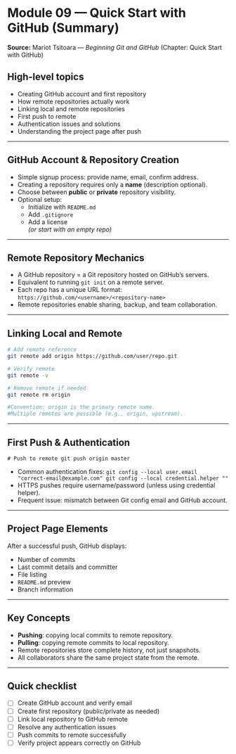 
# Module 09 — Quick Start with GitHub (Summary)
**Source:** Mariot Tsitoara — *Beginning Git and GitHub* (Chapter: Quick Start with GitHub)
## High-level topics
- Creating GitHub account and first repository
- How remote repositories actually work
- Linking local and remote repositories
- First push to remote
- Authentication issues and solutions
- Understanding the project page after push
---
## GitHub Account & Repository Creation
- Simple signup process: provide name, email, confirm address.
- Creating a repository requires only a **name** (description optional).
- Choose between **public** or **private** repository visibility.
- Optional setup:
  - Initialize with `README.md`
  - Add `.gitignore`
  - Add a license  
  *(or start with an empty repo)*
---
## Remote Repository Mechanics
- A GitHub repository = a Git repository hosted on GitHub’s servers.
- Equivalent to running `git init` on a remote server.
- Each repo has a unique URL format:  
  `https://github.com/<username>/<repository-name>`
- Remote repositories enable sharing, backup, and team collaboration.
---
## Linking Local and Remote
```bash
# Add remote reference
git remote add origin https://github.com/user/repo.git

# Verify remote
git remote -v

# Remove remote if needed
git remote rm origin

#Convention: origin is the primary remote name.
#Multiple remotes are possible (e.g., origin, upstream).
```
---
## First Push & Authentication
`# Push to remote git push origin master` 
-   Common authentication fixes:
    `git config --local user.email "correct-email@example.com" git config --local credential.helper ""` 
-   HTTPS pushes require username/password (unless using credential helper).
-   Frequent issue: mismatch between Git config email and GitHub account.
---
## Project Page Elements
After a successful push, GitHub displays:
-   Number of commits
-   Last commit details and committer
-   File listing
-   `README.md` preview
-   Branch information
---
## Key Concepts
-   **Pushing**: copying local commits to remote repository.
-   **Pulling**: copying remote commits to local repository.
-   Remote repositories store complete history, not just snapshots.
-   All collaborators share the same project state from the remote.
---
## Quick checklist
- [ ] Create GitHub account and verify email
- [ ] Create first repository (public/private as needed)
- [ ] Link local repository to GitHub remote
- [ ] Resolve any authentication issues
- [ ] Push commits to remote successfully
- [ ] Verify project appears correctly on GitHub
